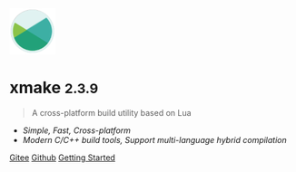<img src="/assets/img/logo.svg" width="16%" />

# xmake <small>2.3.9</small>

> A cross-platform build utility based on Lua

- *Simple, Fast, Cross-platform*
- *Modern C/C++ build tools, Support multi-language hybrid compilation*

[Gitee](https://gitee.com/tboox/xmake/)
[Github](https://github.com/xmake-io/xmake/)
[Getting Started](/getting_started)

